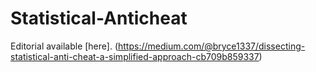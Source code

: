 ﻿# Statistical-Anticheat
Editorial available [here]. (https://medium.com/@bryce1337/dissecting-statistical-anti-cheat-a-simplified-approach-cb709b859337)
